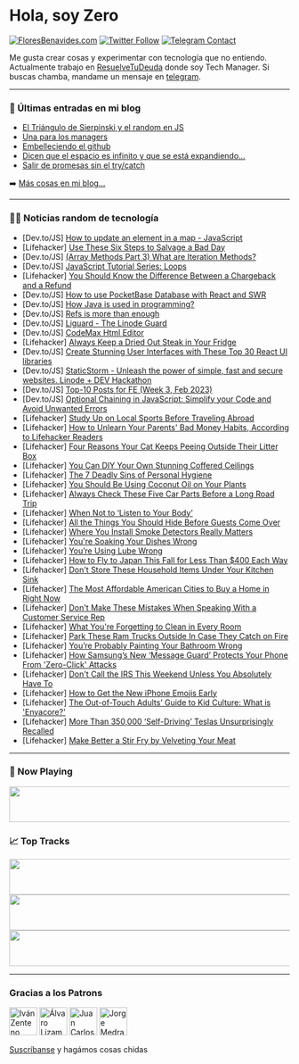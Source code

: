 # Hola, soy Zero

[![FloresBenavides.com](https://img.shields.io/website?down_message=oops&label=MiBlog&style=for-the-badge&up_message=online&url=https%3A%2F%2Ffloresbenavides.com)](https://floresbenavides.com) [![Twitter Follow](https://img.shields.io/twitter/follow/ZeroDragon?color=%231DA1F2&label=Follow&logo=twitter&logoColor=ffffff&style=for-the-badge)](https://twitter.com/zerodragon) [![Telegram Contact](https://img.shields.io/badge/escr%C3%ADbeme-ZeroDragon-%2326A5E4?style=for-the-badge&logo=telegram)](https://t.me/zerodragon)

Me gusta crear cosas y experimentar con tecnología que no entiendo.
Actualmente trabajo en [ResuelveTuDeuda](http://github.com/resuelve) donde soy Tech Manager.
Si buscas chamba, mandame un mensaje en [telegram](https://t.me/zerodragon).

---

### 📕 Últimas entradas en mi blog
<!-- BLOG-POST-LIST:START -->
- [El Triángulo de Sierpinski y el random en JS](https://floresbenavides.com/el-triangulo-de-sierpinski-y-el-random-en-js/)
- [Una para los managers](https://floresbenavides.com/una-para-los-managers/)
- [Embelleciendo el github](https://floresbenavides.com/embelleciendo-el-github/)
- [Dicen que el espacio es infinito y que se está expandiendo…](https://floresbenavides.com/dicen-que-el-espacio-es-infinito-y-que-se-esta-expandiendo/)
- [Salir de promesas sin el try/catch](https://floresbenavides.com/salir-de-promesas-sin-el-try-catch/)
<!-- BLOG-POST-LIST:END -->

➡️ [Más cosas en mi blog...](https://floresbenavides.com)

---

### 👨‍💻 Noticias random de tecnología
<!-- TECH-POSTS:START -->
- [Dev.to/JS] [How to update an element in a map - JavaScript](https://dev.to/moibra/how-to-update-an-element-in-a-map-javascript-56c7)
- [Lifehacker] [Use These Six Steps to Salvage a Bad Day](https://lifehacker.com/use-these-six-steps-to-salvage-a-bad-day-1850134915)
- [Dev.to/JS] [&lpar;Array Methods Part 3&rpar; What are Iteration Methods?](https://dev.to/michaelvinidev/array-methods-part-3-what-are-iteration-methods-a35)
- [Dev.to/JS] [JavaScript Tutorial Series: Loops](https://dev.to/fullstackjo/javascript-tutorial-series-loops-h58)
- [Lifehacker] [You Should Know the Difference Between a Chargeback and a Refund](https://lifehacker.com/you-should-know-the-difference-between-a-chargeback-and-1850129108)
- [Dev.to/JS] [How to use PocketBase Database with React and SWR](https://dev.to/franciscomendes10866/how-to-use-pocketbase-database-with-react-2gg9)
- [Dev.to/JS] [How Java is used in programming?](https://dev.to/thomas23459/how-java-is-used-in-programming-3929)
- [Dev.to/JS] [Refs is more than enough](https://dev.to/thexdev/refs-is-more-than-enough-4a2a)
- [Dev.to/JS] [Liguard - The Linode Guard](https://dev.to/darthbenro008/liguard-the-linode-guard-5cjo)
- [Dev.to/JS] [CodeMax Html Editor](https://dev.to/onlinedevelopers/codemax-html-editor-5h02)
- [Lifehacker] [Always Keep a Dried Out Steak in Your Fridge](https://lifehacker.com/always-keep-a-dried-out-steak-in-your-fridge-1850129530)
- [Dev.to/JS] [Create Stunning User Interfaces with These Top 30 React UI libraries](https://dev.to/ziontutorial/create-stunning-user-interfaces-with-these-top-30-react-ui-libraries-26eb)
- [Dev.to/JS] [StaticStorm - Unleash the power of simple, fast and secure websites. Linode + DEV Hackathon](https://dev.to/devarshishimpi/staticstorm-unleash-the-power-of-simple-fast-and-secure-websites-linode-dev-hackathon-382g)
- [Dev.to/JS] [Top-10 Posts for FE &lpar;Week 3, Feb 2023&rpar;](https://dev.to/fruntend/top-10-posts-for-fe-week-3-feb-2023-5005)
- [Dev.to/JS] [Optional Chaining in JavaScript: Simplify your Code and Avoid Unwanted Errors](https://dev.to/bitheap_tech/optional-chaining-in-javascript-simplify-your-code-and-avoid-unwanted-errors-20lh)
- [Lifehacker] [Study Up on Local Sports Before Traveling Abroad](https://lifehacker.com/study-up-on-local-sports-before-traveling-abroad-1850129721)
- [Lifehacker] [How to Unlearn Your Parents&#39; Bad Money Habits, According to Lifehacker Readers](https://lifehacker.com/how-to-unlearn-your-parents-bad-money-habits-according-1850127795)
- [Lifehacker] [Four Reasons Your Cat Keeps Peeing Outside Their Litter Box](https://lifehacker.com/four-reasons-your-cat-keeps-peeing-outside-their-litter-1850125397)
- [Lifehacker] [You Can DIY Your Own Stunning Coffered Ceilings](https://lifehacker.com/you-can-diy-your-own-stunning-coffered-ceilings-1850129947)
- [Lifehacker] [The 7 Deadly Sins of Personal Hygiene](https://lifehacker.com/the-7-deadly-sins-of-personal-hygiene-1850130331)
- [Lifehacker] [You Should Be Using Coconut Oil on Your Plants](https://lifehacker.com/you-should-be-using-coconut-oil-on-your-plants-1850124551)
- [Lifehacker] [Always Check These Five Car Parts Before a Long Road Trip](https://lifehacker.com/always-check-these-five-car-parts-before-a-long-road-tr-1850125026)
- [Lifehacker] [When Not to ‘Listen to Your Body’](https://lifehacker.com/when-not-to-listen-to-your-body-1850129164)
- [Lifehacker] [All the Things You Should Hide Before Guests Come Over](https://lifehacker.com/all-the-things-you-should-hide-before-guests-come-over-1850128458)
- [Lifehacker] [Where You Install Smoke Detectors Really Matters](https://lifehacker.com/where-you-install-smoke-detectors-really-matters-1850124566)
- [Lifehacker] [You&#39;re Soaking Your Dishes Wrong](https://lifehacker.com/youre-soaking-your-dishes-wrong-1850071577)
- [Lifehacker] [You’re Using Lube Wrong](https://lifehacker.com/you-re-using-lube-wrong-1850120415)
- [Lifehacker] [How to Fly to Japan This Fall for Less Than $400 Each Way](https://lifehacker.com/how-to-fly-to-japan-this-fall-for-less-than-400-each-w-1850124601)
- [Lifehacker] [Don&#39;t Store These Household Items Under Your Kitchen Sink](https://lifehacker.com/dont-store-these-household-items-under-your-kitchen-sin-1850124613)
- [Lifehacker] [The Most Affordable American Cities to Buy a Home in Right Now](https://lifehacker.com/the-most-affordable-american-cities-to-buy-a-home-in-ri-1850124619)
- [Lifehacker] [Don&#39;t Make These Mistakes When Speaking With a Customer Service Rep](https://lifehacker.com/dont-make-these-mistakes-when-speaking-with-a-customer-1850124655)
- [Lifehacker] [What You&#39;re Forgetting to Clean in Every Room](https://lifehacker.com/what-youre-forgetting-to-clean-in-every-room-1850129100)
- [Lifehacker] [Park These Ram Trucks Outside In Case They Catch on Fire](https://lifehacker.com/park-these-ram-trucks-outside-in-case-they-catch-on-fir-1850129566)
- [Lifehacker] [You’re Probably Painting Your Bathroom Wrong](https://lifehacker.com/you-re-probably-painting-your-bathroom-wrong-1850128267)
- [Lifehacker] [How Samsung’s New ‘Message Guard’ Protects Your Phone From &#39;Zero-Click&#39; Attacks](https://lifehacker.com/how-samsung-s-new-message-guard-protects-your-phone-f-1850127377)
- [Lifehacker] [Don&#39;t Call the IRS This Weekend Unless You Absolutely Have To](https://lifehacker.com/dont-call-the-irs-this-weekend-unless-you-absolutely-ha-1850129949)
- [Lifehacker] [How to Get the New iPhone Emojis Early](https://lifehacker.com/how-to-get-the-new-iphone-emojis-early-1850128259)
- [Lifehacker] [The Out-of-Touch Adults’ Guide to Kid Culture: What is &#39;Enyacore?&#39;](https://lifehacker.com/what-is-enyacore-1850129373)
- [Lifehacker] [More Than 350,000 ‘Self-Driving’ Teslas Unsurprisingly Recalled](https://lifehacker.com/more-than-350-000-self-driving-teslas-unsurprisingly-1850128703)
- [Lifehacker] [Make Better a Stir Fry by Velveting Your Meat](https://lifehacker.com/make-better-a-stir-fry-by-velveting-your-meat-1850128415)<!-- TECH-POSTS:END -->

---

### 🎵 Now Playing
<a href="https://spotify-now-playing-dun.vercel.app/now-playing?open"><img src="https://spotify-now-playing-dun.vercel.app/now-playing" width="540" height="64"></a>

### 📈 Top Tracks
<a href="https://spotify-now-playing-dun.vercel.app/top-tracks?i=1&open"><img src="https://spotify-now-playing-dun.vercel.app/top-tracks?i=1" width="540" height="64"></a>
<a href="https://spotify-now-playing-dun.vercel.app/top-tracks?i=2&open"><img src="https://spotify-now-playing-dun.vercel.app/top-tracks?i=2" width="540" height="64"></a>
<a href="https://spotify-now-playing-dun.vercel.app/top-tracks?i=3&open"><img src="https://spotify-now-playing-dun.vercel.app/top-tracks?i=3" width="540" height="64"></a>

---

### Gracias a los Patrons
[<img src="https://avatars.githubusercontent.com/u/243380?v=4" alt="Iván Zenteno" width="50px">](https://github.com/k001) [<img src="https://avatars.githubusercontent.com/u/19955639?v=4" alt="Álvaro Lizama" width="50px">](https://github.com/alvarolizama) [<img src="https://avatars.githubusercontent.com/u/2718753?v=4" alt="Juan Carlos Ruiz" width="50px">](https://github.com/JuanCrg90) [<img src="https://avatars.githubusercontent.com/u/37025?v=4" alt="Jorge Medrano" width="50px">](https://github.com/h1pp1e) 

[Suscríbanse](https://www.patreon.com/zerodragon) y hagámos cosas chidas
